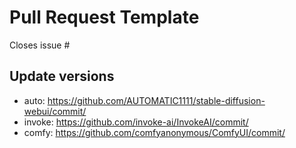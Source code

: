 # Pull Request Template

<!--
Have you created an issue before opening a merge request???
https://github.com/AbdBarho/stable-diffusion-webui-docker#contributing
Please create one so we can discuss it, I don't want your effort to go to waste.
-->

Closes issue #

## Update versions

- auto: <https://github.com/AUTOMATIC1111/stable-diffusion-webui/commit/>
- invoke: <https://github.com/invoke-ai/InvokeAI/commit/>
- comfy: <https://github.com/comfyanonymous/ComfyUI/commit/>
